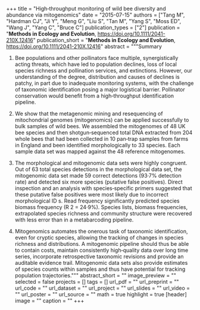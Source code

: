 +++
title = "High‐throughput monitoring of wild bee diversity and abundance via mitogenomics"
date = "2015-07-15"
authors = ["Tang M", "Hardman CJ", "Ji Y", "Meng G", "Liu S", "Tan M", "Yang S", "Moss ED", "Wang J", "Yang C", "Bruce C"]
publication_types = ["2"]
publication = "**Methods in Ecology and Evolution**, https://doi.org/10.1111/2041-210X.12416"
publication_short = "**Methods in Ecology and Evolution**, https://doi.org/10.1111/2041-210X.12416"
abstract = """Summary

1. Bee populations and other pollinators face multiple, synergistically acting threats, which have led to population declines, loss of local species richness and pollination services, and extinctions. However, our understanding of the degree, distribution and causes of declines is patchy, in part due to inadequate monitoring systems, with the challenge of taxonomic identification posing a major logistical barrier. Pollinator conservation would benefit from a high‐throughput identification pipeline.

2. We show that the metagenomic mining and resequencing of mitochondrial genomes (mitogenomics) can be applied successfully to bulk samples of wild bees. We assembled the mitogenomes of 48 UK bee species and then shotgun‐sequenced total DNA extracted from 204 whole bees that had been collected in 10 pan‐trap samples from farms in England and been identified morphologically to 33 species. Each sample data set was mapped against the 48 reference mitogenomes.

3. The morphological and mitogenomic data sets were highly congruent. Out of 63 total species detections in the morphological data set, the mitogenomic data set made 59 correct detections (93·7% detection rate) and detected six more species (putative false positives). Direct inspection and an analysis with species‐specific primers suggested that these putative false positives were most likely due to incorrect morphological ID s. Read frequency significantly predicted species biomass frequency (R 2 = 24·9%). Species lists, biomass frequencies, extrapolated species richness and community structure were recovered with less error than in a metabarcoding pipeline.

4. Mitogenomics automates the onerous task of taxonomic identification, even for cryptic species, allowing the tracking of changes in species richness and distributions. A mitogenomic pipeline should thus be able to contain costs, maintain consistently high‐quality data over long time series, incorporate retrospective taxonomic revisions and provide an auditable evidence trail. Mitogenomic data sets also provide estimates of species counts within samples and thus have potential for tracking population trajectories."""
abstract_short = ""
image_preview = ""
selected = false
projects = []
tags = []
url_pdf = ""
url_preprint = ""
url_code = ""
url_dataset = ""
url_project = ""
url_slides = ""
url_video = ""
url_poster = ""
url_source = ""
math = true
highlight = true
[header]
image = ""
caption = ""
+++